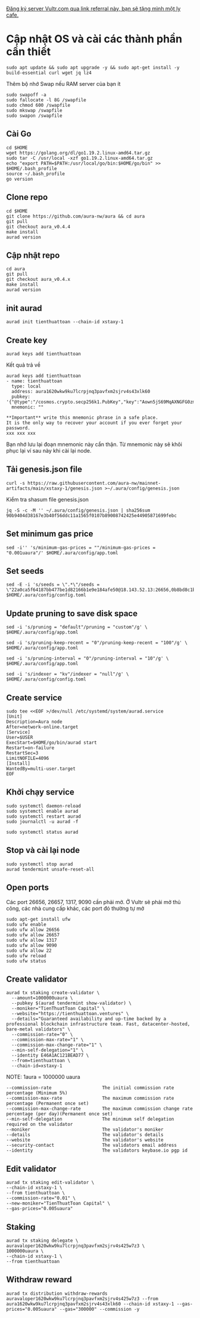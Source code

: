[Đăng ký server Vultr.com qua link referral này, bạn sẽ tặng mình một ly cafe.](https://www.vultr.com/?ref=6846932)
# Cập nhật OS và cài các thành phần cần thiết
```
sudo apt update && sudo apt upgrade -y && sudo apt-get install -y build-essential curl wget jq lz4
```
Thêm bộ nhớ Swap nếu RAM server của bạn ít
```
sudo swapoff -a
sudo fallocate -l 8G /swapfile
sudo chmod 600 /swapfile
sudo mkswap /swapfile
sudo swapon /swapfile
```

## Cài Go
```
cd $HOME
wget https://golang.org/dl/go1.19.2.linux-amd64.tar.gz
sudo tar -C /usr/local -xzf go1.19.2.linux-amd64.tar.gz
echo "export PATH=$PATH:/usr/local/go/bin:$HOME/go/bin" >> $HOME/.bash_profile
source ~/.bash_profile
go version
```

## Clone repo
```
cd $HOME
git clone https://github.com/aura-nw/aura && cd aura
git pull
git checkout aura_v0.4.4
make install
aurad version
```
## Cập nhật repo
```
cd aura
git pull
git checkout aura_v0.4.x
make install
aurad version
```

## init aurad 
```
aurad init tienthuattoan --chain-id xstaxy-1
```
## Create key
```
aurad keys add tienthuattoan
```
Kết quả trả về
```
aurad keys add tienthuattoan
- name: tienthuattoan
  type: local
  address: aura1620wkw9ku7lcrpjnq3pavfxm2sjrv4s43xlk60
  pubkey: '{"@type":"/cosmos.crypto.secp256k1.PubKey","key":"Aown5jS69MqAXNGFG0zmJ9Zpx1KuQljxIx0eApixjgvf"}'
  mnemonic: ""

**Important** write this mnemonic phrase in a safe place.
It is the only way to recover your account if you ever forget your password.
xxx xxx xxx 
```
Bạn nhớ lưu lại đoạn mnemonic này cẩn thận. Từ mnemonic này sẽ khôi phục lại ví sau này khi cài lại node.

## Tải genesis.json file
```
curl -s https://raw.githubusercontent.com/aura-nw/mainnet-artifacts/main/xstaxy-1/genesis.json >~/.aura/config/genesis.json
```
Kiểm tra shasum file genesis.json
```
jq -S -c -M '' ~/.aura/config/genesis.json | sha256sum
90b9404d38167e3b40f56ddc11a1565f0107b89008742425e44905871699febc
```

## Set minimum gas price 
```
sed -i'' 's/minimum-gas-prices = ""/minimum-gas-prices = "0.001uaura"/' $HOME/.aura/config/app.toml
```


## Set seeds
```
sed -E -i 's/seeds = \".*\"/seeds = \"22a0ca5f64187bb477be1d82166b1e9e184afe50@18.143.52.13:26656,0b8bd8c1b956b441f036e71df3a4d96e85f843b8@13.250.159.219:26656\"/' $HOME/.aura/config/config.toml
```

## Update pruning to save disk space
```
sed -i 's/pruning = "default"/pruning = "custom"/g' \
$HOME/.aura/config/app.toml

sed -i 's/pruning-keep-recent = "0"/pruning-keep-recent = "100"/g' \
$HOME/.aura/config/app.toml

sed -i 's/pruning-interval = "0"/pruning-interval = "10"/g' \
$HOME/.aura/config/app.toml

sed -i 's/indexer = "kv"/indexer = "null"/g' \
$HOME/.aura/config/config.toml
```

## Create service 
```
sudo tee <<EOF >/dev/null /etc/systemd/system/aurad.service
[Unit]
Description=Aura node
After=network-online.target
[Service]
User=$USER
ExecStart=$HOME/go/bin/aurad start
Restart=on-failure
RestartSec=3
LimitNOFILE=4096
[Install]
WantedBy=multi-user.target
EOF
```
## Khởi chạy service
```
sudo systemctl daemon-reload
sudo systemctl enable aurad
sudo systemctl restart aurad
sudo journalctl -u aurad -f
```
```
sudo systemctl status aurad
```
## Stop và cài lại node
```
sudo systemctl stop aurad
aurad tendermint unsafe-reset-all
```
## Open ports
Các port 26656, 26657, 1317, 9090 cần phải mở. Ở Vultr sẽ phải mở thủ công, các nhà cung cấp khác, các port đó thường tự mở
```
sudo apt-get install ufw
sudo ufw enable
sudo ufw allow 26656
sudo ufw allow 26657
sudo ufw allow 1317
sudo ufw allow 9090
sudo ufw allow 22
sudo ufw reload
sudo ufw status
```
## Create validator
```
aurad tx staking create-validator \
  --amount=1000000uaura \
  --pubkey $(aurad tendermint show-validator) \
  --moniker="TienThuatToan Capital" \
  --website="https://tienthuattoan.ventures" \
  --details="Guaranteed availability and up-time backed by a professional blockchain infrastructure team. Fast, datacenter-hosted, bare-metal validators" \
  --commission-rate="0" \
  --commission-max-rate="1" \
  --commission-max-change-rate="1" \
  --min-self-delegation="1" \
  --identity E46A1AC121BEAD77 \
  --from=tienthuattoan \
  --chain-id=xstaxy-1
```
NOTE: 1aura = 1000000 uaura
```
--commission-rate                   The initial commission rate percentage (Minimum 5%)
--commission-max-rate               The maximum commission rate percentage (Permanent once set)
--commission-max-change-rate        The maximum commission change rate percentage (per day)(Permanent once set)
--min-self-delegation               The minimum self delegation required on the validator
--moniker                           The validator's moniker
--details                           The validator's details
--website                           The validator's website
--security-contact                  The validators email address
--identity                          The validators keybase.io pgp id
```
## Edit validator
```
aurad tx staking edit-validator \
--chain-id xstaxy-1 \
--from tienthuattoan \
--commission-rate="0.01" \
--new-moniker="TienThuatToan Capital" \
--gas-prices="0.005uaura"
```

## Staking
```
aurad tx staking delegate \
auravaloper1620wkw9ku7lcrpjnq3pavfxm2sjrv4s425w7z3 \
1000000uaura \
--chain-id xstaxy-1 \
--from tienthuattoan

```
## Withdraw reward
```
aurad tx distribution withdraw-rewards auravaloper1620wkw9ku7lcrpjnq3pavfxm2sjrv4s425w7z3 --from aura1620wkw9ku7lcrpjnq3pavfxm2sjrv4s43xlk60 --chain-id xstaxy-1 --gas-prices="0.005uaura" --gas="300000" --commission -y
```
